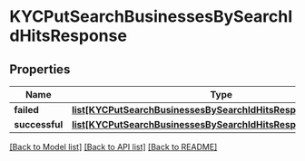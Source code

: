 # KYCPutSearchBusinessesBySearchIdHitsResponse

## Properties
Name | Type | Description | Notes
------------ | ------------- | ------------- | -------------
**failed** | [**list[KYCPutSearchBusinessesBySearchIdHitsResponseFailed]**](KYCPutSearchBusinessesBySearchIdHitsResponseFailed.md) |  | [optional] 
**successful** | [**list[KYCPutSearchBusinessesBySearchIdHitsResponseSuccessful]**](KYCPutSearchBusinessesBySearchIdHitsResponseSuccessful.md) |  | [optional] 

[[Back to Model list]](../README.md#documentation-for-models) [[Back to API list]](../README.md#documentation-for-api-endpoints) [[Back to README]](../README.md)

